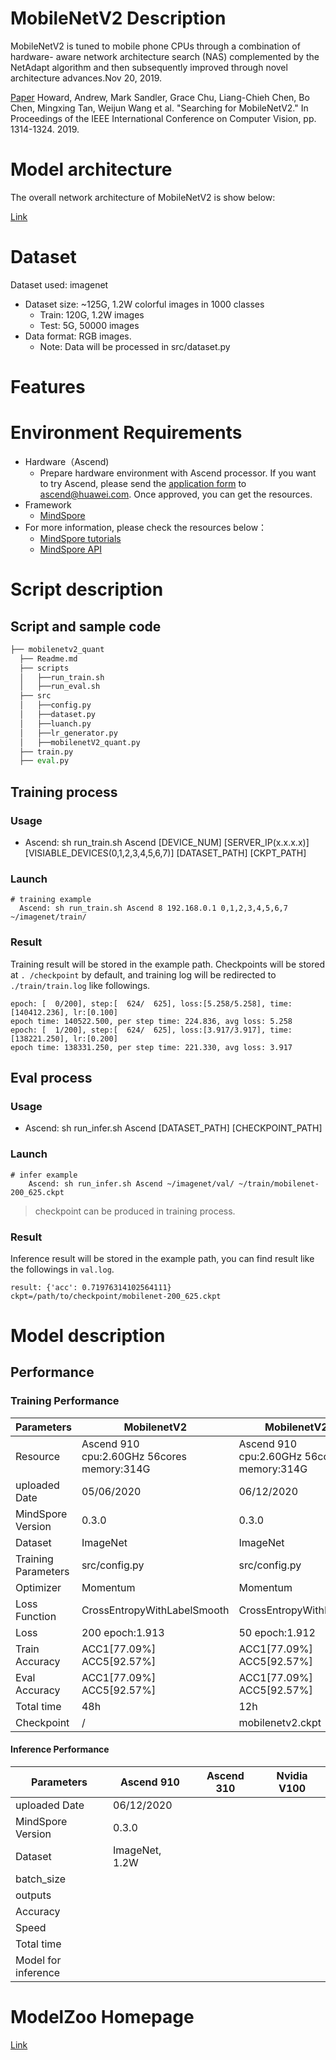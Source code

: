 # MobileNetV2 Description


MobileNetV2 is tuned to mobile phone CPUs through a combination of hardware- aware network architecture search (NAS) complemented by the NetAdapt algorithm and then subsequently improved through novel architecture advances.Nov 20, 2019.

[Paper](https://arxiv.org/pdf/1905.02244) Howard, Andrew, Mark Sandler, Grace Chu, Liang-Chieh Chen, Bo Chen, Mingxing Tan, Weijun Wang et al. "Searching for MobileNetV2." In Proceedings of the IEEE International Conference on Computer Vision, pp. 1314-1324. 2019.

# Model architecture

The overall network architecture of MobileNetV2 is show below:

[Link](https://ai.googleblog.com/2018/04/mobilenetv2-next-generation-of-on.html)

# Dataset

Dataset used: imagenet

- Dataset size: ~125G, 1.2W colorful images in 1000 classes
	- Train: 120G, 1.2W images
	- Test: 5G, 50000 images
- Data format: RGB images.
	- Note: Data will be processed in src/dataset.py 


# Features


# Environment Requirements

- Hardware（Ascend)
  - Prepare hardware environment with Ascend processor. If you want to try Ascend, please send the [application form](https://obs-9be7.obs.cn-east-2.myhuaweicloud.com/file/other/Ascend%20Model%20Zoo%E4%BD%93%E9%AA%8C%E8%B5%84%E6%BA%90%E7%94%B3%E8%AF%B7%E8%A1%A8.docx) to ascend@huawei.com. Once approved, you can get the resources. 
- Framework
  - [MindSpore](http://10.90.67.50/mindspore/archive/20200506/OpenSource/me_vm_x86/)
- For more information, please check the resources below：
  - [MindSpore tutorials](https://www.mindspore.cn/tutorial/zh-CN/master/index.html) 
  - [MindSpore API](https://www.mindspore.cn/api/zh-CN/master/index.html)


# Script description

## Script and sample code

```python
├── mobilenetv2_quant        
  ├── Readme.md                      
  ├── scripts 
  │   ├──run_train.sh                  
  │   ├──run_eval.sh                    
  ├── src                              
  │   ├──config.py                     
  │   ├──dataset.py
  │   ├──luanch.py       
  │   ├──lr_generator.py                                 
  │   ├──mobilenetV2_quant.py
  ├── train.py
  ├── eval.py
```

## Training process

### Usage

- Ascend: sh run_train.sh Ascend [DEVICE_NUM] [SERVER_IP(x.x.x.x)] [VISIABLE_DEVICES(0,1,2,3,4,5,6,7)] [DATASET_PATH] [CKPT_PATH]


### Launch

``` 
# training example
  Ascend: sh run_train.sh Ascend 8 192.168.0.1 0,1,2,3,4,5,6,7 ~/imagenet/train/
```

### Result

Training result will be stored in the example path. Checkpoints will be stored at `. /checkpoint` by default, and training log  will be redirected to `./train/train.log` like followings. 

``` 
epoch: [  0/200], step:[  624/  625], loss:[5.258/5.258], time:[140412.236], lr:[0.100]
epoch time: 140522.500, per step time: 224.836, avg loss: 5.258
epoch: [  1/200], step:[  624/  625], loss:[3.917/3.917], time:[138221.250], lr:[0.200]
epoch time: 138331.250, per step time: 221.330, avg loss: 3.917
```

## Eval process

### Usage

- Ascend: sh run_infer.sh Ascend [DATASET_PATH] [CHECKPOINT_PATH]

### Launch

``` 
# infer example
    Ascend: sh run_infer.sh Ascend ~/imagenet/val/ ~/train/mobilenet-200_625.ckpt
```

> checkpoint can be produced in training process. 

### Result

Inference result will be stored in the example path, you can find result like the followings in `val.log`. 

``` 
result: {'acc': 0.71976314102564111} ckpt=/path/to/checkpoint/mobilenet-200_625.ckpt
```

# Model description

## Performance

### Training Performance

<table>
<thead>
<tr>
<th>Parameters</th>
<th>MobilenetV2</th>
<th>MobilenetV2 Quant</th>
</tr>
</thead>
<tbody>
<tr>
<td>Resource</td>
<td>Ascend 910 <br />
	cpu:2.60GHz 56cores <br />
	memory:314G</td>
<td>Ascend 910 <br />
	cpu:2.60GHz 56cores <br />
	memory:314G</td>
</tr>
<tr>
<td>uploaded Date</td>
<td>05/06/2020</td>
<td>06/12/2020</td>
</tr>
<tr>
<td>MindSpore Version</td>
<td>0.3.0</td>
<td>0.3.0</td>
</tr>
<tr>
<td>Dataset</td>
<td>ImageNet</td>
<td>ImageNet</td>
</tr>
<tr>
<td>Training Parameters</td>
<td>src/config.py</td>
<td>src/config.py</td>
</tr>
<tr>
<td>Optimizer</td>
<td>Momentum</td>
<td>Momentum</td>
</tr>
<tr>
<td>Loss Function</td>
<td>CrossEntropyWithLabelSmooth</td>
<td>CrossEntropyWithLabelSmooth</td>
</tr>
<tr>
<td>Loss</td>
<td>200 epoch:1.913</td>
<td>50 epoch:1.912</td>
</tr>
<tr>
<td>Train Accuracy</td>
<td>ACC1[77.09%] ACC5[92.57%]</td>
<td>ACC1[77.09%] ACC5[92.57%]</td>
</tr>
<tr>
<td>Eval Accuracy</td>
<td>ACC1[77.09%] ACC5[92.57%]</td>
<td>ACC1[77.09%] ACC5[92.57%]</td>
</tr>
<tr>
<td>Total time</td>
<td>48h</td>
<td>12h</td>
</tr>
<tr>
<td>Checkpoint</td>
<td>/</td>
<td>mobilenetv2.ckpt</td>
</tr>
</tbody>
</table>

#### Inference Performance

<table>
<thead>
<tr>
<th>Parameters</th>
<th>Ascend 910</th>
<th>Ascend 310</th>
<th>Nvidia V100</th>
</tr>
</thead>
<tbody>
<tr>
<td>uploaded Date</td>
<td>06/12/2020</td>
<td></td>
<td></td>
</tr>
<tr>
<td>MindSpore Version</td>
<td>0.3.0</td>
<td></td>
<td></td>
</tr>
<tr>
<td>Dataset</td>
<td>ImageNet, 1.2W</td>
<td></td>
<td></td>
</tr>
<tr>
<td>batch_size</td>
<td></td>
<td></td>
<td></td>
</tr>
<tr>
<td>outputs</td>
<td></td>
<td></td>
<td></td>
</tr>
<tr>
<td>Accuracy</td>
<td></td>
<td></td>
<td></td>
</tr>
<tr>
<td>Speed</td>
<td></td>
<td></td>
<td></td>
</tr>
<tr>
<td>Total time</td>
<td></td>
<td></td>
<td></td>
</tr>
<tr>
<td>Model for inference</td>
<td></td>
<td></td>
<td></td>
</tr>
</tbody>
</table>	

# ModelZoo Homepage  
 [Link](https://gitee.com/mindspore/mindspore/tree/master/mindspore/model_zoo)  